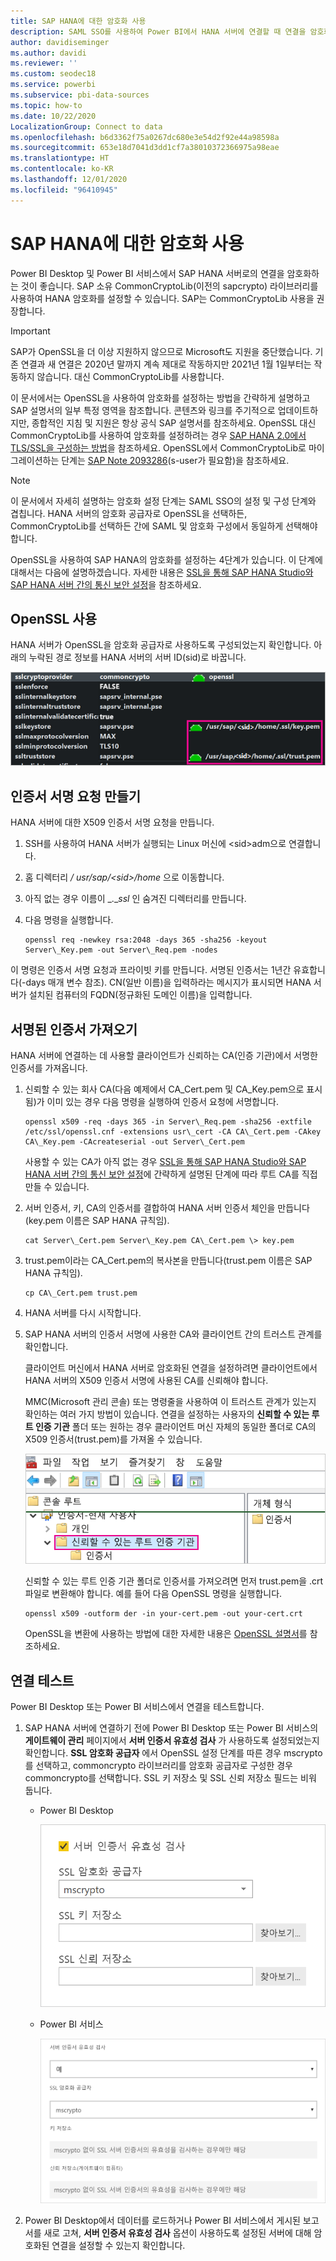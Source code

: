 ```yaml
---
title: SAP HANA에 대한 암호화 사용
description: SAML SSO를 사용하여 Power BI에서 HANA 서버에 연결할 때 연결을 암호화하는 방법을 알아봅니다.
author: davidiseminger
ms.author: davidi
ms.reviewer: ''
ms.custom: seodec18
ms.service: powerbi
ms.subservice: pbi-data-sources
ms.topic: how-to
ms.date: 10/22/2020
LocalizationGroup: Connect to data
ms.openlocfilehash: b6d3362f75a0267dc680e3e54d2f92e44a98598a
ms.sourcegitcommit: 653e18d7041d3dd1cf7a38010372366975a98eae
ms.translationtype: HT
ms.contentlocale: ko-KR
ms.lasthandoff: 12/01/2020
ms.locfileid: "96410945"
---
```

# <a name="enable-encryption-for-sap-hana"></a>SAP HANA에 대한 암호화 사용

Power BI Desktop 및 Power BI 서비스에서 SAP HANA 서버로의 연결을 암호화하는 것이 좋습니다. SAP 소유 CommonCryptoLib(이전의 sapcrypto) 라이브러리를 사용하여 HANA 암호화를 설정할 수 있습니다. SAP는 CommonCryptoLib 사용을 권장합니다.

> [!IMPORTANT]
> SAP가 OpenSSL을 더 이상 지원하지 않으므로 Microsoft도 지원을 중단했습니다. 기존 연결과 새 연결은 2020년 말까지 계속 제대로 작동하지만 2021년 1월 1일부터는 작동하지 않습니다. 대신 CommonCryptoLib를 사용합니다.

이 문서에서는 OpenSSL을 사용하여 암호화를 설정하는 방법을 간략하게 설명하고 SAP 설명서의 일부 특정 영역을 참조합니다. 콘텐츠와 링크를 주기적으로 업데이트하지만, 종합적인 지침 및 지원은 항상 공식 SAP 설명서를 참조하세요. OpenSSL 대신 CommonCryptoLib를 사용하여 암호화를 설정하려는 경우 [SAP HANA 2.0에서 TLS/SSL을 구성하는 방법](https://blogs.sap.com/2018/11/13/how-to-configure-tlsssl-in-sap-hana-2.0/)을 참조하세요. OpenSSL에서 CommonCryptoLib로 마이그레이션하는 단계는 [SAP Note 2093286](https://launchpad.support.sap.com/#/notes/2093286)(s-user가 필요함)을 참조하세요.

> [!NOTE]
> 이 문서에서 자세히 설명하는 암호화 설정 단계는 SAML SSO의 설정 및 구성 단계와 겹칩니다. HANA 서버의 암호화 공급자로 OpenSSL을 선택하든, CommonCryptoLib를 선택하든 간에 SAML 및 암호화 구성에서 동일하게 선택해야 합니다.

OpenSSL을 사용하여 SAP HANA의 암호화를 설정하는 4단계가 있습니다. 이 단계에 대해서는 다음에 설명하겠습니다.  자세한 내용은 [SSL을 통해 SAP HANA Studio와 SAP HANA 서버 간의 통신 보안 설정](https://blogs.sap.com/2015/09/28/securing-the-communication-between-sap-hana-studio-and-sap-hana-server-through-ssl/)을 참조하세요.

## <a name="use-openssl"></a>OpenSSL 사용

HANA 서버가 OpenSSL을 암호화 공급자로 사용하도록 구성되었는지 확인합니다. 아래의 누락된 경로 정보를 HANA 서버의 서버 ID(sid)로 바꿉니다.

![OpenSSL 암호화 공급자](media/desktop-sap-hana-encryption/ssl-crypto-provider.png)

## <a name="create-a-certificate-signing-request"></a>인증서 서명 요청 만들기

HANA 서버에 대한 X509 인증서 서명 요청을 만듭니다.

1. SSH를 사용하여 HANA 서버가 실행되는 Linux 머신에 \<sid\>adm으로 연결합니다.

1. 홈 디렉터리 _/_ _usr/sap/\<sid\>/home_ 으로 이동합니다.

1. 아직 없는 경우 이름이 _.__ssl_ 인 숨겨진 디렉터리를 만듭니다.

1. 다음 명령을 실행합니다.

    ```
    openssl req -newkey rsa:2048 -days 365 -sha256 -keyout Server\_Key.pem -out Server\_Req.pem -nodes
    ```

이 명령은 인증서 서명 요청과 프라이빗 키를 만듭니다. 서명된 인증서는 1년간 유효합니다(-days 매개 변수 참조). CN(일반 이름)을 입력하라는 메시지가 표시되면 HANA 서버가 설치된 컴퓨터의 FQDN(정규화된 도메인 이름)을 입력합니다.

## <a name="get-the-certificate-signed"></a>서명된 인증서 가져오기

HANA 서버에 연결하는 데 사용할 클라이언트가 신뢰하는 CA(인증 기관)에서 서명한 인증서를 가져옵니다.

1. 신뢰할 수 있는 회사 CA(다음 예제에서 CA\_Cert.pem 및 CA\_Key.pem으로 표시됨)가 이미 있는 경우 다음 명령을 실행하여 인증서 요청에 서명합니다.

    ```
    openssl x509 -req -days 365 -in Server\_Req.pem -sha256 -extfile /etc/ssl/openssl.cnf -extensions usr\_cert -CA CA\_Cert.pem -CAkey CA\_Key.pem -CAcreateserial -out Server\_Cert.pem
    ```

    사용할 수 있는 CA가 아직 없는 경우 [SSL을 통해 SAP HANA Studio와 SAP HANA 서버 간의 통신 보안 설정](https://blogs.sap.com/2015/09/28/securing-the-communication-between-sap-hana-studio-and-sap-hana-server-through-ssl/)에 간략하게 설명된 단계에 따라 루트 CA를 직접 만들 수 있습니다.

1. 서버 인증서, 키, CA의 인증서를 결합하여 HANA 서버 인증서 체인을 만듭니다(key.pem 이름은 SAP HANA 규칙임).

    ```
    cat Server\_Cert.pem Server\_Key.pem CA\_Cert.pem \> key.pem
    ```

1. trust.pem이라는 CA\_Cert.pem의 복사본을 만듭니다(trust.pem 이름은 SAP HANA 규칙임).

    ```
    cp CA\_Cert.pem trust.pem
    ```

1. HANA 서버를 다시 시작합니다.

1. SAP HANA 서버의 인증서 서명에 사용한 CA와 클라이언트 간의 트러스트 관계를 확인합니다.

    클라이언트 머신에서 HANA 서버로 암호화된 연결을 설정하려면 클라이언트에서 HANA 서버의 X509 인증서 서명에 사용된 CA를 신뢰해야 합니다.

    MMC(Microsoft 관리 콘솔) 또는 명령줄을 사용하여 이 트러스트 관계가 있는지 확인하는 여러 가지 방법이 있습니다. 연결을 설정하는 사용자의 **신뢰할 수 있는 루트 인증 기관** 폴더 또는 원하는 경우 클라이언트 머신 자체의 동일한 폴더로 CA의 X509 인증서(trust.pem)를 가져올 수 있습니다.

    ![신뢰할 수 있는 루트 인증 기관 폴더](media/desktop-sap-hana-encryption/trusted-root-certification.png)

    신뢰할 수 있는 루트 인증 기관 폴더로 인증서를 가져오려면 먼저 trust.pem을 .crt 파일로 변환해야 합니다. 예를 들어 다음 OpenSSL 명령을 실행합니다.

    ```
    openssl x509 -outform der -in your-cert.pem -out your-cert.crt
    ```
    
    OpenSSL을 변환에 사용하는 방법에 대한 자세한 내용은 [OpenSSL 설명서](https://www.openssl.org/docs/man1.0.2/man3/x509.html)를 참조하세요.

## <a name="test-the-connection"></a>연결 테스트

Power BI Desktop 또는 Power BI 서비스에서 연결을 테스트합니다.

1. SAP HANA 서버에 연결하기 전에 Power BI Desktop 또는 Power BI 서비스의 **게이트웨이 관리** 페이지에서 **서버 인증서 유효성 검사** 가 사용하도록 설정되었는지 확인합니다. **SSL 암호화 공급자** 에서 OpenSSL 설정 단계를 따른 경우 mscrypto를 선택하고, commoncrypto 라이브러리를 암호화 공급자로 구성한 경우 commoncrypto를 선택합니다. SSL 키 저장소 및 SSL 신뢰 저장소 필드는 비워 둡니다.

    - Power BI Desktop

        ![서버 인증서 유효성 검사 - 서비스](media/desktop-sap-hana-encryption/validate-server-certificate-service.png)

    - Power BI 서비스

        ![서버 인증서 유효성 검사 - 데스크톱](media/desktop-sap-hana-encryption/validate-server-certificate-desktop.png)

1. Power BI Desktop에서 데이터를 로드하거나 Power BI 서비스에서 게시된 보고서를 새로 고쳐, **서버 인증서 유효성 검사** 옵션이 사용하도록 설정된 서버에 대해 암호화된 연결을 설정할 수 있는지 확인합니다.
